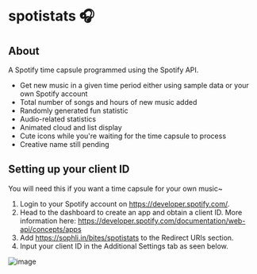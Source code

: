 # spotistats 🎧

## About
A Spotify time capsule programmed using the Spotify API.
- Get new music in a given time period either using sample data or your own Spotify account
- Total number of songs and hours of new music added
- Randomly generated fun statistic
- Audio-related statistics
- Animated cloud and list display
- Cute icons while you're waiting for the time capsule to process
- Creative name still pending

## Setting up your client ID
You will need this if you want a time capsule for your own music~
1. Login to your Spotify account on https://developer.spotify.com/.
2. Head to the dashboard to create an app and obtain a client ID. More information here: https://developer.spotify.com/documentation/web-api/concepts/apps
3. Add https://sophli.in/bites/spotistats to the Redirect URIs section.
4. Input your client ID in the Additional Settings tab as seen below.

![image](https://github.com/ACulturedSwine/spotistats/assets/98501518/31bb0943-9d83-4cfb-b5ee-7aa91dcb97f9)
